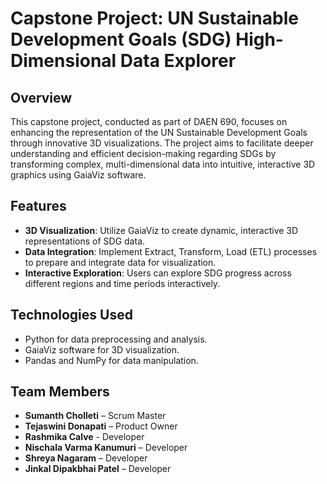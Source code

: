 # Capstone Project: UN Sustainable Development Goals (SDG) High-Dimensional Data Explorer

## Overview
This capstone project, conducted as part of DAEN 690, focuses on enhancing the representation of the UN Sustainable Development Goals through innovative 3D visualizations. The project aims to facilitate deeper understanding and efficient decision-making regarding SDGs by transforming complex, multi-dimensional data into intuitive, interactive 3D graphics using GaiaViz software.

## Features
- **3D Visualization**: Utilize GaiaViz to create dynamic, interactive 3D representations of SDG data.
- **Data Integration**: Implement Extract, Transform, Load (ETL) processes to prepare and integrate data for visualization.
- **Interactive Exploration**: Users can explore SDG progress across different regions and time periods interactively.

## Technologies Used
- Python for data preprocessing and analysis.
- GaiaViz software for 3D visualization.
- Pandas and NumPy for data manipulation.


## Team Members
- **Sumanth Cholleti** – Scrum Master
- **Tejaswini Donapati** – Product Owner
- **Rashmika Calve** - Developer 
- **Nischala Varma Kanumuri** – Developer
- **Shreya Nagaram** – Developer
- **Jinkal Dipakbhai Patel** – Developer
